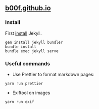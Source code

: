 ## [b00f.github.io](http://b00f.github.io/)

### Install

First [install](https://jekyllrb.com/docs/installation/ubuntu/) Jekyll.

```
gem install jekyll bundler
bundle install
bundle exec jekyll serve
```

### Useful commands

- Use Prettier to format markdown pages:

```
yarn run prettier
```

- Exiftool on images

```
yarn run exif
```


